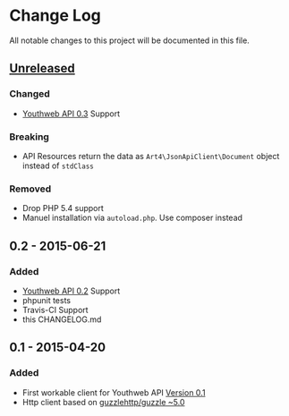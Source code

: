 # Change Log

All notable changes to this project will be documented in this file.

## [Unreleased][unreleased]

### Changed

- [Youthweb API 0.3](https://github.com/youthweb/youthweb-api/releases/tag/0.3) Support

### Breaking

- API Resources return the data as `Art4\JsonApiClient\Document` object instead of `stdClass`

### Removed

- Drop PHP 5.4 support
- Manuel installation via `autoload.php`. Use composer instead

## 0.2 - 2015-06-21

### Added

- [Youthweb API 0.2](https://github.com/youthweb/youthweb-api/releases/tag/0.2) Support
- phpunit tests
- Travis-CI Support
- this CHANGELOG.md

## 0.1 - 2015-04-20

### Added

- First workable client for Youthweb API  [Version 0.1](https://github.com/youthweb/youthweb-api/releases/tag/0.1)
- Http client based on [guzzlehttp/guzzle ~5.0](https://github.com/guzzle/guzzle)

[unreleased]: https://github.com/youthweb/php-youthweb-api/compare/0.2...HEAD
[0.2]: https://github.com/youthweb/php-youthweb-api/compare/0.1...0.2

